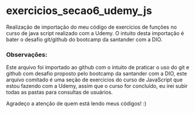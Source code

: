 # exercicios_secao6_udemy_js
Realização de importação do meu código de exercicios de funções no curso de java script realizado com a Udemy. O intuito desta importação é bater o desafio git/github do bootcamp da santander com a DIO.

### Observações:
Este arquivo foi importado ao github com o intuito de praticar o uso do git e github com desafio proposto pelo bootcamp da santander com a DIO,
este arquivo comitado é uma seção de exercicios do curso de JavaScript que estou fazendo com a Udemy, assim que o curso for concluído, eu irei
subir todas as pastas para consultas de usuários.

Agradeço a atenção de quem está lendo meus códigos! :)
